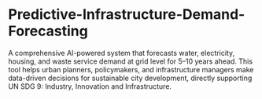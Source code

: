 # Predictive-Infrastructure-Demand-Forecasting
A comprehensive AI-powered system that forecasts water, electricity, housing, and waste service demand at grid level for 5–10 years ahead. This tool helps urban planners, policymakers, and infrastructure managers make data-driven decisions for sustainable city development, directly supporting UN SDG 9: Industry, Innovation and Infrastructure.
